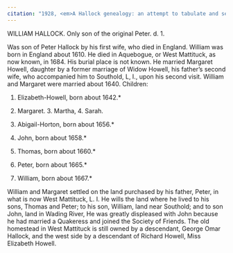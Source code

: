 ```yaml
---
citation: "1928, <em>A Hallock genealogy: an attempt to tabulate and set in order the numerous descendants of Peter Hallock, who landed at Southold, Long Island, New York about the year 1640 and settled at Aquebogue, near Mattituck</em> by Lucius Henry Hallock, p621, familysearch.org."
---
```


WILLIAM HALLOCK. Only son of the original Peter. d. 1. 

Was son of Peter Hallock by his first wife, who died in England. William was born in England about 1610. He died in Aquebogue, or West Mattituck, as now known, in 1684. His burial place is not known. He married Margaret Howell, daughter by a former marriage of Widow Howell, his father’s second wife, who accompanied him to Southold, L, I., upon his second visit. William and Margaret were married about 1640. Children: 

1. Elizabeth-Howell, born about 1642.* 

2. Margaret. 3. Martha, 4. Sarah. 

5. Abigail-Horton, born about 1656.* 

6. John, born about 1658.* 

7. Thomas, born about 1660.*

8. Peter, born about 1665.* 

9. William, born about 1667.* 

William and Margaret settled on the land purchased by his father, Peter, in what is now West Mattituck, L. I. He wills the land where he lived to his sons, Thomas and Peter; to his son, William, land near Southold; and to son John, land in Wading River, He was greatly displeased with John because he had married a Quakeress and joined the Society of Friends. The old homestead in West Mattituck is still owned by a descendant, George Omar Hallock, and the west side by a descendant of Richard Howell, Miss Elizabeth Howell. 

